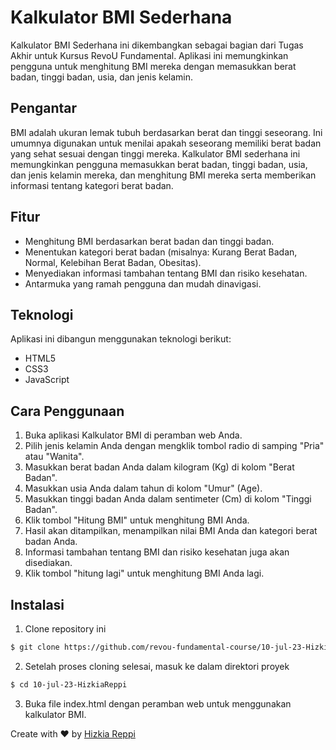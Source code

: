 # Kalkulator BMI Sederhana

Kalkulator BMI Sederhana ini dikembangkan sebagai bagian dari Tugas Akhir untuk Kursus RevoU Fundamental. Aplikasi ini memungkinkan pengguna untuk menghitung BMI mereka dengan memasukkan berat badan, tinggi badan, usia, dan jenis kelamin.

## Pengantar
BMI adalah ukuran lemak tubuh berdasarkan berat dan tinggi seseorang. Ini umumnya digunakan untuk menilai apakah seseorang memiliki berat badan yang sehat sesuai dengan tinggi mereka. Kalkulator BMI sederhana ini memungkinkan pengguna memasukkan berat badan, tinggi badan, usia, dan jenis kelamin mereka, dan menghitung BMI mereka serta memberikan informasi tentang kategori berat badan.

## Fitur
- Menghitung BMI berdasarkan berat badan dan tinggi badan.
- Menentukan kategori berat badan (misalnya: Kurang Berat Badan, Normal, Kelebihan Berat Badan, Obesitas).
- Menyediakan informasi tambahan tentang BMI dan risiko kesehatan.
- Antarmuka yang ramah pengguna dan mudah dinavigasi.

## Teknologi
Aplikasi ini dibangun menggunakan teknologi berikut:

- HTML5
- CSS3
- JavaScript

## Cara Penggunaan
1. Buka aplikasi Kalkulator BMI di peramban web Anda.
2. Pilih jenis kelamin Anda dengan mengklik tombol radio di samping "Pria" atau "Wanita".
3. Masukkan berat badan Anda dalam kilogram (Kg) di kolom "Berat Badan".
4. Masukkan usia Anda dalam tahun di kolom "Umur" (Age).
5. Masukkan tinggi badan Anda dalam sentimeter (Cm) di kolom "Tinggi Badan".
6. Klik tombol "Hitung BMI" untuk menghitung BMI Anda.
7. Hasil akan ditampilkan, menampilkan nilai BMI Anda dan kategori berat badan Anda.
8. Informasi tambahan tentang BMI dan risiko kesehatan juga akan disediakan.
9. Klik tombol "hitung lagi" untuk menghitung BMI Anda lagi.

## Instalasi
1. Clone repository ini
```bash
$ git clone https://github.com/revou-fundamental-course/10-jul-23-HizkiaReppi.git
```
2. Setelah proses cloning selesai, masuk ke dalam direktori proyek
```bash
$ cd 10-jul-23-HizkiaReppi
```
3. Buka file index.html dengan peramban web untuk menggunakan kalkulator BMI.

Create with ♥ by <a href="https://github.com/HizkiaReppi/">Hizkia Reppi</a>
